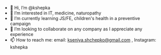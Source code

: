 - 👋 Hi, I’m @kshepka
- 👀 I’m interested in IT, medicine, naturopathy
- 🌱 I’m currently learning JS/FE, children's health in a preventive campaign
- 💞️ I’m looking to collaborate on any company as I appreciate any experience
- 📫 How to reach me: email: kseniya.shchepko@gmail.com , Instagram: kshepka 

<!---
kshepka/kshepka is a ✨ special ✨ repository because its `README.md` (this file) appears on your GitHub profile.
You can click the Preview link to take a look at your changes.
--->
